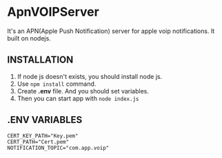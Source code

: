 # ApnVOIPServer
It's an APN(Apple Push Notification) server for apple voip notifications. It built on nodejs.

## INSTALLATION

1) If node js doesn't exists, you should install node js.
2) Use `npm install` command.
3) Create __.env__ file. And you should set variables.
4) Then you can start app with `node index.js`

## .ENV VARIABLES

```
CERT_KEY_PATH="Key.pem"
CERT_PATH="Cert.pem"
NOTIFICATION_TOPIC="com.app.voip"
```



